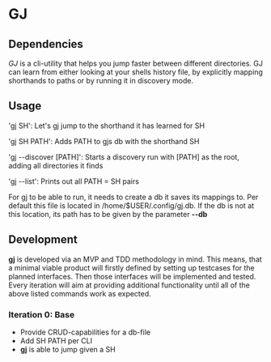 # GJ

## Dependencies


*GJ* is a cli-utility that helps you jump faster between different directories. GJ can learn from either looking at your shells history file, by explicitly mapping shorthands to paths or by running it in discovery mode.

## Usage

'gj SH': Let's gj jump to the shorthand it has learned for SH

'gj SH PATH': Adds PATH to gjs db with the shorthand SH 

'gj --discover [PATH]': Starts a discovery run with [PATH] as the root, adding all directories it finds

'gj --list': Prints out all PATH = SH pairs

For gj to be able to run, it needs to create a db it saves its mappings to. Per default this file is located in /home/$USER/.config/gj.db. If the db is not at this location, its path has to be given by the parameter **--db**

## Development
**gj** is developed via an MVP and TDD methodology in mind. This means, that a minimal viable product will firstly defined by setting up testcases for the planned interfaces. Then those interfaces will be implemented and tested. Every iteration will aim at providing additional functionality until all of the above listed commands work as expected.

### Iteration 0: Base
* Provide CRUD-capabilities for a db-file
* Add SH PATH per CLI
* **gj** is able to jump given a SH
